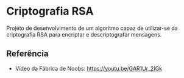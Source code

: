 # Criptografia RSA

Projeto de desenvolvimento de um algoritmo capaz de utilizar-se da criptografia RSA para encriptar e descriptografar mensagens.

## Referência

* Vídeo da Fábrica de Noobs: https://youtu.be/GAR1Ur_2IGk
